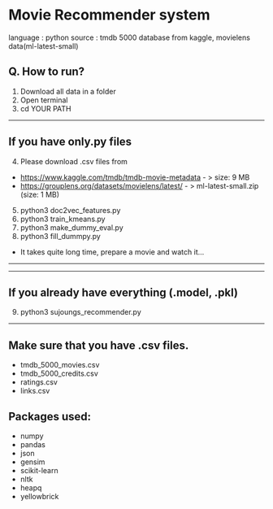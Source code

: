 # Movie Recommender system

language : python
source : tmdb 5000 database from kaggle, movielens data(ml-latest-small)

## Q. How to run?

1) Download all data in a folder
2) Open terminal
3) cd YOUR PATH
------------------------------------------------------------
If you have only.py files
------------------------------------------------------------
4) Please download .csv files from

* https://www.kaggle.com/tmdb/tmdb-movie-metadata - > size: 9 MB
* https://grouplens.org/datasets/movielens/latest/ - > ml-latest-small.zip (size: 1 MB)

5) python3 doc2vec_features.py
6) python3 train_kmeans.py
7) python3 make_dummy_eval.py
8) python3 fill_dummpy.py
* It takes quite long time, prepare a movie and watch it...
------------------------------------------------------------

------------------------------------------------------------
If you already have everything (.model, .pkl)
------------------------------------------------------------
9) python3 sujoungs_recommender.py
-------------------------------------------------------------

## Make sure that you have .csv files.
* tmdb_5000_movies.csv
* tmdb_5000_credits.csv
* ratings.csv
* links.csv


## Packages used:
* numpy
* pandas
* json
* gensim
* scikit-learn
* nltk
* heapq
* yellowbrick
